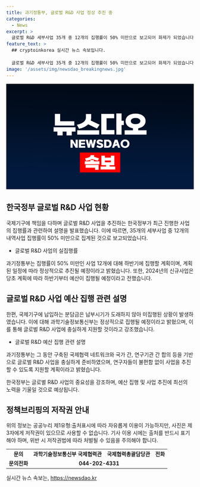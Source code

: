 ```yaml
---
title: 과기정통부, 글로벌 R&D 사업 정상 추진 중
categories:
  - News
excerpt: >
  글로벌 R&D 세부사업 35개 중 12개의 집행률이 50% 미만으로 보고되어 화제가 되었습니다. 과기정통부는 이를 잘못된 정보로 해석하며, 신규사업에 대한 계획이 정상적으로 진행 중이라고 설명했습니다. 미집행된 분담금에 대한 내용도 언급되었고, 국제협력 네트워크를 구축하여 연구자들을 지원한다는 계획을 공개했습니다.
feature_text: >
  ## cryptoinkorea 실시간 뉴스 속보입니다.

  글로벌 R&D 세부사업 35개 중 12개의 집행률이 50% 미만으로 보고되어 화제가 되었습니다. 과기정통부는 이를 잘못된 정보로 해석하며, 신규사업에 대한 계획이 정상적으로 진행 중이라고 설명했습니다. 미집행된 분담금에 대한 내용도 언급되었고, 국제협력 네트워크를 구축하여 연구자들을 지원한다는 계획을 공개했습니다.
image: '/assets/img/newsdao_breakingnews.jpg'
---
```


<p><img src="/assets/img/newsdao_breakingnews.jpg" alt="cryptoinkorea 속보" /></p>

<h2 data-ke-size="size26">한국정부 글로벌 R&D 사업 현황</h2>

<p>국제기구에 책임을 다하며 글로벌 R&amp;D 사업을 추진하는 한국정부가 최근 진행한 사업의 집행률과 관련하여 설명을 발표했습니다. 이에 따르면, 35개의 세부사업 중 12개의 내역사업 집행률이 50% 미만으로 집계된 것으로 보고되었습니다. </p>

<ul>
    <li>글로벌 R&D 사업의 실집행률</li>
</ul>

<p data-ke-size="size16">과기정통부는 집행률이 50% 미만인 사업 12개에 대해 하반기에 집행할 계획이며, 계획된 일정에 따라 정상적으로 추진될 예정이라고 밝혔습니다. 또한, 2024년의 신규사업은 당초 계획에 따라 하반기부터 예산이 집행될 예정이라고 전했습니다.</p>

<h2 data-ke-size="size26">글로벌 R&D 사업 예산 집행 관련 설명</h2>

<p>한편, 국제기구에 납입하는 분담금은 납부시기가 도래하지 않아 미집행된 상황이 발생하였습니다. 이에 대해 과학기술정보통신부는 정상적으로 집행될 예정이라고 밝혔으며, 이를 통해 글로벌 R&amp;D 사업에 충실하게 지원할 것이라고 강조했습니다.</p>

<ul>
    <li>글로벌 R&D 예산 집행 관련 설명</li>
</ul>

<p data-ke-size="size16">과기정통부는 그 동안 구축된 국제협력 네트워크와 국가 간, 연구기관 간 합의 등을 기반으로 글로벌 R&D 사업을 충실하게 준비하였으며, 연구자들이 불편함 없이 사업을 추진할 수 있도록 지원할 계획이라고 밝혔습니다.</p>

<p data-ke-size="size16">한국정부는 글로벌 R&D 사업의 중요성을 강조하며, 예산 집행 및 사업 추진에 최선의 노력을 기울일 것으로 예상됩니다.</p>

<h2 data-ke-size="size26">정책브리핑의 저작권 안내</h2>

<p>위의 정보는 공공누리 제1유형:출처표시에 따라 자유롭게 이용이 가능하지만, 사진은 제3자에게 저작권이 있으므로 사용할 수 없습니다. 기사 이용 시에는 출처를 반드시 표기해야 하며, 위반 시 저작권법에 따라 처벌될 수 있음을 주의해야 합니다.</p>

<table>
    <tr>
        <td style="text-align: center; height: 17px;"><b>문의</b></td>
        <td style="text-align: center; height: 17px;"><b>과학기술정보통신부 국제협력관</b></td>
        <td style="text-align: center; height: 17px;"><b>국제협력총괄담당관</b></td>
        <td style="text-align: center; height: 17px;"><b>전화</b></td>
    </tr>
    <tr>
        <td style="text-align: center; height: 17px;"><b>문의전화</b></td>
        <td style="text-align: center; height: 17px;" colspan="3"><b>044-202-4331</b></td>
    </tr>
</table>

<p data-ke-size="size16"></p>
실시간 뉴스 속보는, <a href="https://newsdao.kr" rel="dofollow">https://newsdao.kr</a>


